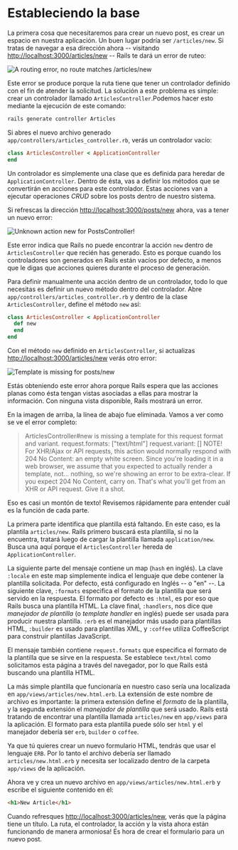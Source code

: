 Estableciendo la base
=====================

La primera cosa que necesitaremos para crear un nuevo post, es crear un espacio
en nuestra aplicación. Un buen lugar podría ser `/articles/new`. Si tratas de navegar a esa
dirección ahora -- visitando <http://localhost:3000/articles/new> -- Rails te dará un error de
ruteo:

![A routing error, no route matches /articles/new](http://guides.rubyonrails.org/images/getting_started/routing_error_no_controller.png)

Este error se produce porque la ruta tiene que tener un controlador definido con el fin de atender la solicitud. La solución a este problema es simple: crear un controlador llamado `ArticlesController`.Podemos hacer esto mediante la ejecución de este comando:

```bash
rails generate controller Articles
```

Si abres el nuevo archivo generado `app/controllers/articles_controller.rb`,
verás un controlador vacío:

```ruby
class ArticlesController < ApplicationController
end
```

Un controlador es simplemente una clase que es definida para heredar de `ApplicationController`.
Dentro de ésta, vas a definir los métodos que se convertirán en acciones para este controlador.
Estas acciones van a ejecutar operaciones _CRUD_ sobre los posts dentro de nuestro sistema.

Si refrescas la dirección <http://localhost:3000/posts/new> ahora, vas a tener un nuevo error:

![Unknown action new for PostsController!](http://guides.rubyonrails.org/images/getting_started/unknown_action_new_for_articles.png)

Este error indica que Rails no puede encontrar la acción `new` dentro de
`ArticlesController` que recién has generado. Esto es porque cuando los controladores
son generados en Rails están vacíos por defecto, a menos que le digas que acciones
quieres durante el proceso de generación.

Para definir manualmente una acción dentro de un controlador, todo lo que necesitas
es definir un nuevo método dentro del controlador. Abre `app/controllers/articles_controller.rb`
y dentro de la clase `ArticlesController`, define el método `new` así:

```ruby
class ArticlesController < ApplicationController
  def new
  end
end
```

Con el método `new` definido en `ArticlesController`, si actualizas
<http://localhost:3000/articles/new> verás otro error:

![Template is missing for posts/new](http://guides.rubyonrails.org/images/getting_started/template_is_missing_articles_new.png)

Estás obteniendo este error ahora porque Rails espera que las acciones planas
como ésta tengan vistas asociadas a ellas para mostrar la información. Con ninguna
vista disponible, Rails mostrará un error.

En la imagen de arriba, la línea de abajo fue eliminada. Vamos a ver como se ve el error completo:

<blockquote>
ArticlesController#new is missing a template for this request format and variant. request.formats: ["text/html"] request.variant: [] NOTE! For XHR/Ajax or API requests, this action would normally respond with 204 No Content: an empty white screen. Since you're loading it in a web browser, we assume that you expected to actually render a template, not… nothing, so we're showing an error to be extra-clear. If you expect 204 No Content, carry on. That's what you'll get from an XHR or API request. Give it a shot.
</blockquote>

Eso es casi un montón de texto! Revisemos rápidamente para entender cuál es la función de cada parte.

La primera parte identifica que plantilla está faltando. En este caso, es la plantila `articles/new`.
Rails primero buscará esta plantilla, si no la encuentra, tratará luego de cargar la plantilla
llamada `application/new`. Busca una aquí porque el `ArticlesController` hereda de `ApplicationController`.

La siguiente parte del mensaje contiene un map (`hash` en inglés). La clave `:locale` en este map
simplemente indica el lenguaje que debe contener la plantilla solicitada. Por defecto, está configurado
en Inglés -- o "en" --. La siguiente clave, `:formats` especifica el formato de la plantilla que será
servido en la respuesta. El formato por defecto es `:html`, es por eso que Rails busca una plantilla
HTML. La clave final, `:handlers`, nos dice que _manejador de plantilla_ (o _template handler_ en inglés)
puede ser usada para producir nuestra plantilla. `:erb` es el manejador más usado para plantillas HTML,
`:builder` es usado para plantillas XML, y `:coffee` utiliza CoffeeScript para construir plantillas JavaScript.

El mensaje también contiene `request.formats` que especifica el formato de la plantilla que se sirve en la respuesta. Se establece `text/html` como solicitamos esta página a través del navegador, por lo que Rails está buscando una plantilla HTML.

La más simple plantilla que funcionaría en nuestro caso sería una localizada en `app/views/articles/new.html.erb`. La extensión de este nombre de archivo es importante: la primera extensión define el _formato_ de la plantilla, y la segunda extensión el _manejador de plantilla_ que será usado. Rails está tratando de encontrar una plantilla llamada `articles/new` en `app/views` para la aplicación. El formato para esta plantilla puede sólo ser `html` y el manejador debería ser `erb`, `builder` o `coffee`.

Ya que tú quieres crear un nuevo formulario HTML, tendrás que usar el lenguaje `ERB`. Por lo tanto el archivo debería ser llamado `articles/new.html.erb` y necesita ser localizado dentro de la carpeta `app/views` de la aplicación.

Ahora ve y crea un nuevo archivo en `app/views/articles/new.html.erb` y escribe el siguiente
contenido en él:

```html
<h1>New Article</h1>
```

Cuando refresques <http://localhost:3000/articles/new>, verás que la página tiene un título. La ruta,
el controlador, la acción y la vista ahora están funcionando de manera armoniosa! Es hora de crear
el formulario para un nuevo post.
